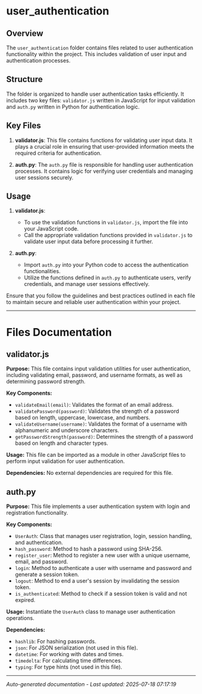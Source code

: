 # user_authentication

## Overview
The `user_authentication` folder contains files related to user authentication functionality within the project. This includes validation of user input and authentication processes.

## Structure
The folder is organized to handle user authentication tasks efficiently. It includes two key files: `validator.js` written in JavaScript for input validation and `auth.py` written in Python for authentication logic.

## Key Files
1. **validator.js**: This file contains functions for validating user input data. It plays a crucial role in ensuring that user-provided information meets the required criteria for authentication.
   
2. **auth.py**: The `auth.py` file is responsible for handling user authentication processes. It contains logic for verifying user credentials and managing user sessions securely.

## Usage
1. **validator.js**:
   - To use the validation functions in `validator.js`, import the file into your JavaScript code.
   - Call the appropriate validation functions provided in `validator.js` to validate user input data before processing it further.

2. **auth.py**:
   - Import `auth.py` into your Python code to access the authentication functionalities.
   - Utilize the functions defined in `auth.py` to authenticate users, verify credentials, and manage user sessions effectively.

Ensure that you follow the guidelines and best practices outlined in each file to maintain secure and reliable user authentication within your project.

---

# Files Documentation

## validator.js

**Purpose:** This file contains input validation utilities for user authentication, including validating email, password, and username formats, as well as determining password strength.

**Key Components:**
- `validateEmail(email)`: Validates the format of an email address.
- `validatePassword(password)`: Validates the strength of a password based on length, uppercase, lowercase, and numbers.
- `validateUsername(username)`: Validates the format of a username with alphanumeric and underscore characters.
- `getPasswordStrength(password)`: Determines the strength of a password based on length and character types.

**Usage:** This file can be imported as a module in other JavaScript files to perform input validation for user authentication.

**Dependencies:** No external dependencies are required for this file.

## auth.py

**Purpose:** This file implements a user authentication system with login and registration functionality.

**Key Components:**
- `UserAuth`: Class that manages user registration, login, session handling, and authentication.
- `hash_password`: Method to hash a password using SHA-256.
- `register_user`: Method to register a new user with a unique username, email, and password.
- `login`: Method to authenticate a user with username and password and generate a session token.
- `logout`: Method to end a user's session by invalidating the session token.
- `is_authenticated`: Method to check if a session token is valid and not expired.

**Usage:** Instantiate the `UserAuth` class to manage user authentication operations.

**Dependencies:**
- `hashlib`: For hashing passwords.
- `json`: For JSON serialization (not used in this file).
- `datetime`: For working with dates and times.
- `timedelta`: For calculating time differences.
- `typing`: For type hints (not used in this file).

---
*Auto-generated documentation - Last updated: 2025-07-18 07:17:19*
